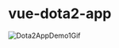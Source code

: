 # vue-dota2-app

![Dota2AppDemo1Gif](https://user-images.githubusercontent.com/52475057/185753618-e49bfe96-1627-4fbb-90da-a6c201cd747d.gif)

